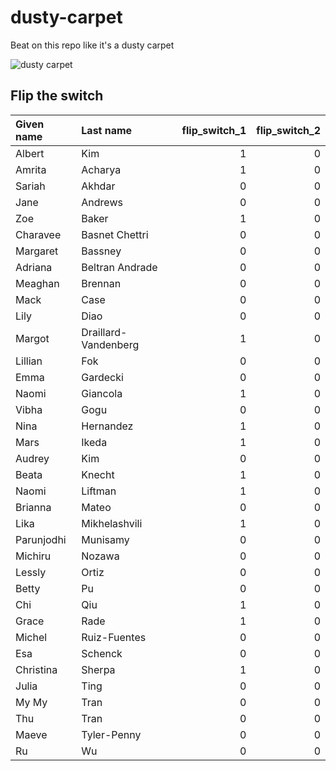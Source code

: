# dusty-carpet
Beat on this repo like it's a dusty carpet

![dusty carpet](https://c.tenor.com/Sqo7Rn1yifAAAAAM/dusty-rug.gif)

## Flip the switch

|Given name |Last name            | flip_switch_1| flip_switch_2|
|:----------|:--------------------|-------------:|-------------:|
|Albert     |Kim                  |             1|             0|
|Amrita     |Acharya              |             1|             0|
|Sariah     |Akhdar               |             0|             0|
|Jane       |Andrews              |             0|             0|
|Zoe        |Baker                |             1|             0|
|Charavee   |Basnet Chettri       |             0|             0|
|Margaret   |Bassney              |             0|             0|
|Adriana    |Beltran Andrade      |             0|             0|
|Meaghan    |Brennan              |             0|             0|
|Mack       |Case                 |             0|             0|
|Lily       |Diao                 |             0|             0|
|Margot     |Draillard-Vandenberg |             1|             0|
|Lillian    |Fok                  |             0|             0|
|Emma       |Gardecki             |             0|             0|
|Naomi      |Giancola             |             1|             0|
|Vibha      |Gogu                 |             0|             0|
|Nina       |Hernandez            |             1|             0|
|Mars       |Ikeda                |             1|             0|
|Audrey     |Kim                  |             0|             0|
|Beata      |Knecht               |             1|             0|
|Naomi      |Liftman              |             1|             0|
|Brianna    |Mateo                |             0|             0|
|Lika       |Mikhelashvili        |             1|             0|
|Parunjodhi |Munisamy             |             0|             0|
|Michiru    |Nozawa               |             0|             0|
|Lessly     |Ortiz                |             0|             0|
|Betty      |Pu                   |             0|             0|
|Chi        |Qiu                  |             1|             0|
|Grace      |Rade                 |             1|             0|
|Michel     |Ruiz-Fuentes         |             0|             0|
|Esa        |Schenck              |             0|             0|
|Christina  |Sherpa               |             1|             0|
|Julia      |Ting                 |             0|             0|
|My My      |Tran                 |             0|             0|
|Thu        |Tran                 |             0|             0|
|Maeve      |Tyler-Penny          |             0|             0|
|Ru         |Wu                   |             0|             0|

